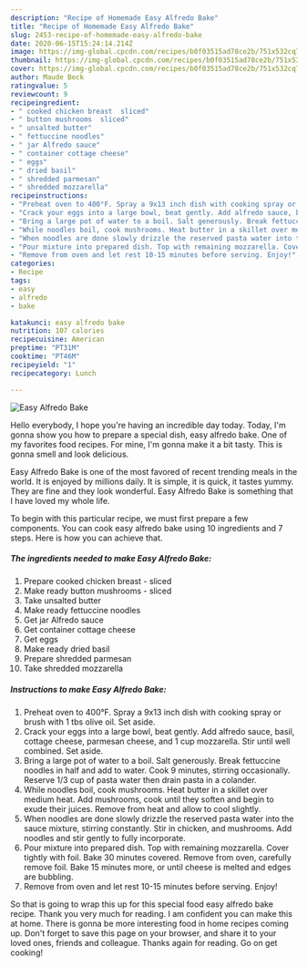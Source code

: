 ```yaml
---
description: "Recipe of Homemade Easy Alfredo Bake"
title: "Recipe of Homemade Easy Alfredo Bake"
slug: 2453-recipe-of-homemade-easy-alfredo-bake
date: 2020-06-15T15:24:14.214Z
image: https://img-global.cpcdn.com/recipes/b0f03515ad78ce2b/751x532cq70/easy-alfredo-bake-recipe-main-photo.jpg
thumbnail: https://img-global.cpcdn.com/recipes/b0f03515ad78ce2b/751x532cq70/easy-alfredo-bake-recipe-main-photo.jpg
cover: https://img-global.cpcdn.com/recipes/b0f03515ad78ce2b/751x532cq70/easy-alfredo-bake-recipe-main-photo.jpg
author: Maude Beck
ratingvalue: 5
reviewcount: 9
recipeingredient:
- " cooked chicken breast  sliced"
- " button mushrooms  sliced"
- " unsalted butter"
- " fettuccine noodles"
- " jar Alfredo sauce"
- " container cottage cheese"
- " eggs"
- " dried basil"
- " shredded parmesan"
- " shredded mozzarella"
recipeinstructions:
- "Preheat oven to 400°F. Spray a 9x13 inch dish with cooking spray or brush with 1 tbs olive oil. Set aside."
- "Crack your eggs into a large bowl, beat gently. Add alfredo sauce, basil, cottage cheese, parmesan cheese, and 1 cup mozzarella. Stir until well combined. Set aside."
- "Bring a large pot of water to a boil. Salt generously. Break fettuccine noodles in half and add to water. Cook 9 minutes, stirring occasionally. Reserve 1/3 cup of pasta water then drain pasta in a colander."
- "While noodles boil, cook mushrooms. Heat butter in a skillet over medium heat. Add mushrooms, cook until they soften and begin to exude their juices. Remove from heat and allow to cool slightly."
- "When noodles are done slowly drizzle the reserved pasta water into the sauce mixture, stirring constantly. Stir in chicken, and mushrooms. Add noodles and stir gently to fully incorporate."
- "Pour mixture into prepared dish. Top with remaining mozzarella. Cover tightly with foil. Bake 30 minutes covered. Remove from oven, carefully remove foil. Bake 15 minutes more, or until cheese is melted and edges are bubbling."
- "Remove from oven and let rest 10-15 minutes before serving. Enjoy!"
categories:
- Recipe
tags:
- easy
- alfredo
- bake

katakunci: easy alfredo bake 
nutrition: 107 calories
recipecuisine: American
preptime: "PT31M"
cooktime: "PT46M"
recipeyield: "1"
recipecategory: Lunch

---
```



![Easy Alfredo Bake](https://img-global.cpcdn.com/recipes/b0f03515ad78ce2b/751x532cq70/easy-alfredo-bake-recipe-main-photo.jpg)

Hello everybody, I hope you're having an incredible day today. Today, I'm gonna show you how to prepare a special dish, easy alfredo bake. One of my favorites food recipes. For mine, I'm gonna make it a bit tasty. This is gonna smell and look delicious.



Easy Alfredo Bake is one of the most favored of recent trending meals in the world. It is enjoyed by millions daily. It is simple, it is quick, it tastes yummy. They are fine and they look wonderful. Easy Alfredo Bake is something that I have loved my whole life.


To begin with this particular recipe, we must first prepare a few components. You can cook easy alfredo bake using 10 ingredients and 7 steps. Here is how you can achieve that.

<!--inarticleads1-->

##### The ingredients needed to make Easy Alfredo Bake:

1. Prepare  cooked chicken breast - sliced
1. Make ready  button mushrooms - sliced
1. Take  unsalted butter
1. Make ready  fettuccine noodles
1. Get  jar Alfredo sauce
1. Get  container cottage cheese
1. Get  eggs
1. Make ready  dried basil
1. Prepare  shredded parmesan
1. Take  shredded mozzarella




<!--inarticleads2-->

##### Instructions to make Easy Alfredo Bake:

1. Preheat oven to 400°F. Spray a 9x13 inch dish with cooking spray or brush with 1 tbs olive oil. Set aside.
1. Crack your eggs into a large bowl, beat gently. Add alfredo sauce, basil, cottage cheese, parmesan cheese, and 1 cup mozzarella. Stir until well combined. Set aside.
1. Bring a large pot of water to a boil. Salt generously. Break fettuccine noodles in half and add to water. Cook 9 minutes, stirring occasionally. Reserve 1/3 cup of pasta water then drain pasta in a colander.
1. While noodles boil, cook mushrooms. Heat butter in a skillet over medium heat. Add mushrooms, cook until they soften and begin to exude their juices. Remove from heat and allow to cool slightly.
1. When noodles are done slowly drizzle the reserved pasta water into the sauce mixture, stirring constantly. Stir in chicken, and mushrooms. Add noodles and stir gently to fully incorporate.
1. Pour mixture into prepared dish. Top with remaining mozzarella. Cover tightly with foil. Bake 30 minutes covered. Remove from oven, carefully remove foil. Bake 15 minutes more, or until cheese is melted and edges are bubbling.
1. Remove from oven and let rest 10-15 minutes before serving. Enjoy!




So that is going to wrap this up for this special food easy alfredo bake recipe. Thank you very much for reading. I am confident you can make this at home. There is gonna be more interesting food in home recipes coming up. Don't forget to save this page on your browser, and share it to your loved ones, friends and colleague. Thanks again for reading. Go on get cooking!
